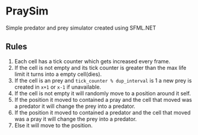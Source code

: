 # PraySim
Simple predator and prey simulator created using SFML.NET

## Rules
1. Each cell has a tick counter which gets increased every frame.
2. If the cell is not empty and its tick counter is greater than the max life limit it turns into a empty cell(dies).
3. If the cell is an prey and `tick_counter % dup_interval` is 1 a new prey is created in `x+1` or `x-1` if unavailable.
4. If the cell is not empty it will randomly move to a position around it self.
5. If the position it moved to contained a pray and the cell that moved was a predator it will change the prey into a predator.
6. If the position it moved to contained a predator and the cell that moved was a pray it will change the prey into a predator.
7. Else it will move to the position.
